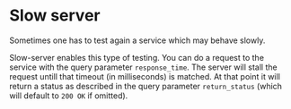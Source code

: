 # Slow server

Sometimes one has to test again a service which may behave slowly.

Slow-server enables this type of testing.
You can do a request to the service with the query parameter `response_time`.
The server will stall the request untill that timeout (in milliseconds) is matched.
At that point it will return a status as described in the query parameter `return_status` (which will default to `200 OK` if omitted).


